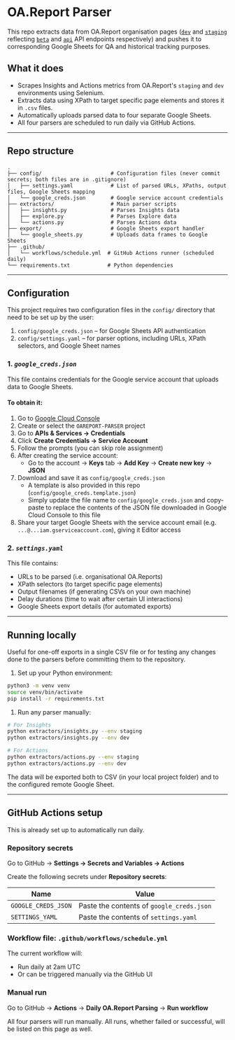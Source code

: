 # OA.Report Parser

This repo extracts data from OA.Report organisation pages ([`dev`](https://dev.oa.report) and [`staging`](https://staging.oa.reoprt) reflecting [`beta`](https://beta.oa.works/report/orgs) and [`api`](https://api.oa.works/report/orgs) API endpoints respectively) and pushes it to corresponding Google Sheets for QA and historical tracking purposes.

## What it does

- Scrapes Insights and Actions metrics from OA.Report's `staging` and `dev` environments using Selenium.
- Extracts data using XPath to target specific page elements and stores it in `.csv` files.
- Automatically uploads parsed data to four separate Google Sheets.
- All four parsers are scheduled to run daily via GitHub Actions.

---

## Repo structure

```
.
├── config/                      # Configuration files (never commit secrets; both files are in .gitignore)
│   ├── settings.yaml            # List of parsed URLs, XPaths, output files, Google Sheets mapping
│   └── google_creds.json        # Google service account credentials
├── extractors/                  # Main parser scripts
│   ├── insights.py              # Parses Insights data
│   ├── explore.py               # Parses Explore data
│   └── actions.py               # Parses Actions data
├── export/                      # Google Sheets export handler
│   └── google_sheets.py         # Uploads data frames to Google Sheets
├── .github/
│   └── workflows/schedule.yml  # GitHub Actions runner (scheduled daily)
└── requirements.txt            # Python dependencies
```

---

## Configuration

This project requires two configuration files in the `config/` directory that need to be set up by the user:

1. `config/google_creds.json` – for Google Sheets API authentication
2. `config/settings.yaml` – for parser options, including URLs, XPath selectors, and Google Sheet names

### 1. *`google_creds.json`*

This file contains credentials for the Google service account that uploads data to Google Sheets.

#### To obtain it:

1. Go to [Google Cloud Console](https://console.cloud.google.com/)
2. Create or select the `OAREPORT-PARSER` project
3. Go to **APIs & Services → Credentials**
4. Click **Create Credentials → Service Account**
5. Follow the prompts (you can skip role assignment)
6. After creating the service account:
   - Go to the account → **Keys** tab → **Add Key** → **Create new key** → **JSON**
7. Download and save it as `config/google_creds.json`
   - A template is also provided in this repo (`config/google_creds.template.json`)
   - Simply update the file name to `config/google_creds.json` and copy-paste to replace the contents of the JSON file downloaded in Google Cloud Console to this file
8. Share your target Google Sheets with the service account email (e.g. `...@...iam.gserviceaccount.com`), giving it Editor access

### 2. *`settings.yaml`*

This file contains:
- URLs to be parsed (i.e. organisational OA.Reports)
- XPath selectors (to target specific page elements)
- Output filenames (if generating CSVs on your own machine)
- Delay durations (time to wait after certain UI interactions)
- Google Sheets export details (for automated exports)

---

## Running locally

Useful for one-off exports in a single CSV file or for testing any changes done to the parsers before committing them to the repository. 

1. Set up your Python environment:

```bash
python3 -m venv venv
source venv/bin/activate
pip install -r requirements.txt
```

1. Run any parser manually:

```bash
# For Insights
python extractors/insights.py --env staging
python extractors/insights.py --env dev

# For Actions
python extractors/actions.py --env staging
python extractors/actions.py --env dev
```

The data will be exported both to CSV (in your local project folder) and to the configured remote Google Sheet.

---

## GitHub Actions setup

This is already set up to automatically run daily.   

### Repository secrets

Go to GitHub → **Settings → Secrets and Variables → Actions**

Create the following secrets under **Repository secrets**:

| Name                | Value                                      |
|---------------------|--------------------------------------------|
| `GOOGLE_CREDS_JSON` | Paste the contents of `google_creds.json`  |
| `SETTINGS_YAML`     | Paste the contents of `settings.yaml`      |

### Workflow file: `.github/workflows/schedule.yml`

The current workflow will:

- Run daily at 2am UTC
- Or can be triggered manually via the GitHub UI

### Manual run 

Go to GitHub → **Actions** → **Daily OA.Report Parsing** → **Run workflow**

All four parsers will run manually. All runs, whether failed or successful, will be listed on this page as well. 
